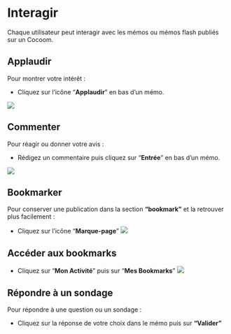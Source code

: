 # Interagir

Chaque utilisateur peut interagir avec les mémos ou mémos flash publiés sur un Cocoom.


## Applaudir

Pour montrer votre intérêt :

- Cliquez sur l’icône “**Applaudir**” en bas d’un mémo.



![](https://i0.wp.com/cocoom.com/wp-content/uploads/2020/03/Applaudissements.png)




## Commenter

Pour réagir ou donner votre avis :

- Rédigez un commentaire puis cliquez sur “**Entrée**” en bas d’un mémo.



![](https://i0.wp.com/cocoom.com/wp-content/uploads/2020/03/Commentez.png)




##  Bookmarker

Pour conserver une publication dans la section **“bookmark”** et la retrouver plus facilement :

- Cliquez sur l’icône “**Marque-page**”
![](https://i0.wp.com/cocoom.com/wp-content/uploads/2020/03/Bookmarker.png)




## Accéder aux bookmarks


- Cliquez sur “**Mon Activité**” puis sur “**Mes Bookmarks**”
![](https://i0.wp.com/cocoom.com/wp-content/uploads/2020/03/Bookmark.png)




## Répondre à un sondage

Pour répondre à une question ou un sondage :

- Cliquez sur la réponse de votre choix dans le mémo puis sur **“Valider”**

